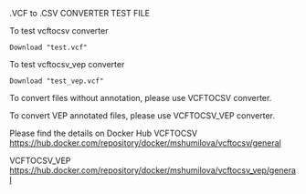 .VCF to .CSV CONVERTER TEST FILE

To test vcftocsv converter
   
    Download "test.vcf"
  
To test vcftocsv_vep converter

    Download "test_vep.vcf"

To convert files without annotation, please use VCFTOCSV converter.

To convert VEP annotated files, please use VCFTOCSV_VEP converter.

Please find the details on Docker Hub
VCFTOCSV       https://hub.docker.com/repository/docker/mshumilova/vcftocsv/general

VCFTOCSV_VEP   https://hub.docker.com/repository/docker/mshumilova/vcftocsv_vep/general


